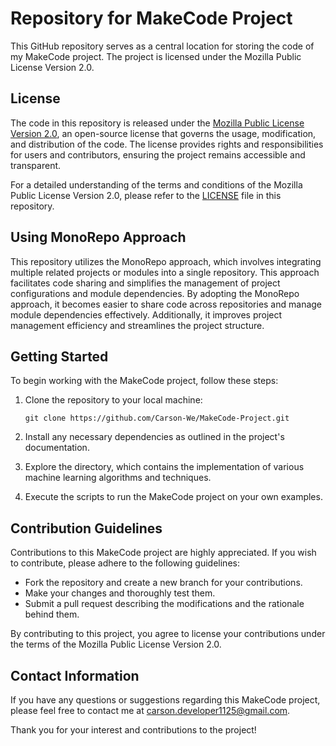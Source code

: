 # Repository for MakeCode Project

This GitHub repository serves as a central location for storing the code of my MakeCode project. The project is licensed under the Mozilla Public License Version 2.0.

## License

The code in this repository is released under the [Mozilla Public License Version 2.0](https://www.mozilla.org/en-US/MPL/2.0/), an open-source license that governs the usage, modification, and distribution of the code. The license provides rights and responsibilities for users and contributors, ensuring the project remains accessible and transparent.

For a detailed understanding of the terms and conditions of the Mozilla Public License Version 2.0, please refer to the [LICENSE](LICENSE) file in this repository.

## Using MonoRepo Approach

This repository utilizes the MonoRepo approach, which involves integrating multiple related projects or modules into a single repository. This approach facilitates code sharing and simplifies the management of project configurations and module dependencies. By adopting the MonoRepo approach, it becomes easier to share code across repositories and manage module dependencies effectively. Additionally, it improves project management efficiency and streamlines the project structure.

## Getting Started

To begin working with the MakeCode project, follow these steps:

1. Clone the repository to your local machine:

   `
   git clone https://github.com/Carson-We/MakeCode-Project.git
   `

2. Install any necessary dependencies as outlined in the project's documentation.

3. Explore the directory, which contains the implementation of various machine learning algorithms and techniques.

4. Execute the scripts to run the MakeCode project on your own examples.

## Contribution Guidelines

Contributions to this MakeCode project are highly appreciated. If you wish to contribute, please adhere to the following guidelines:

- Fork the repository and create a new branch for your contributions.
- Make your changes and thoroughly test them.
- Submit a pull request describing the modifications and the rationale behind them.

By contributing to this project, you agree to license your contributions under the terms of the Mozilla Public License Version 2.0.

## Contact Information

If you have any questions or suggestions regarding this MakeCode project, please feel free to contact me at [carson.developer1125@gmail.com](mailto:carson.developer1125@gmail.com).

Thank you for your interest and contributions to the project!
